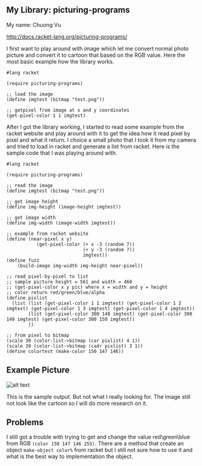 ## My Library: picturing-programs
My name: Chuong Vu

http://docs.racket-lang.org/picturing-programs/

I first want to play around with image which let me convert normal photo picture and convert it to cartoon that based on the RGB value. Here the most basic example how the library works.

```racket
#lang racket

(require picturing-programs)

;; load the image
(define imgtest (bitmap "test.png"))

;; getpixel from image at x and y coordinates
(get-pixel-color 1 1 imgtest)
```

After I got the library working, I started to read some example from the racket website and play around with it to get the idea how it read pixel by pixel and what it return. I choice a small photo that I took it from my camera and tried to load in racket and generate a list from racket. Here is the sample code that I was playing around with.

```racket
#lang racket

(require picturing-programs)

;; read the image
(define imgtest (bitmap "test.png"))

;; get image height
(define img-height (image-height imgtest))

;; get image width
(define img-width (image-width imgtest))

;; example from racket website
(define (near-pixel x y)
           (get-pixel-color (+ x -3 (random 7))
                            (+ y -3 (random 7))
                            imgtest))
(define fuzz
    (build-image img-width img-height near-pixel))
                          
;; read pixel-by-pixel to list
;; sample picture height = 561 and width = 460
;; (get-pixel-color x y pic) where x = width and y = height
;; color return red/green/blue/alpha
(define pixlist
  (list (list (get-pixel-color 1 1 imgtest) (get-pixel-color 1 2 imgtest) (get-pixel-color 1 3 imgtest) (get-pixel-color 1 4 imgtest))
        (list (get-pixel-color 300 148 imgtest) (get-pixel-color 300 149 imgtest) (get-pixel-color 300 150 imgtest))
        ))

;; from pixel to bitmap
(scale 30 (color-list->bitmap (car pixlist) 4 1))
(scale 30 (color-list->bitmap (cadr pixlist) 3 1))
(define colortest (make-color 150 147 146))

```


## Example Picture
![alt text][output]

This is the sample output. But not what I really looking for. The image still not look like the cartoon so I will do more research on it.


## Problems

I still got a trouble with trying to get and change the value red\green\blue from RGB `(color 150 147 146 255)`. There are a method that create an object `make-object color%` from racket but I still not sure how to use it and what is the best way to implementation the object.


<!-- Links -->
[schedule]: https://github.com/oplS17projects/FP-Schedule
[markdown]: https://help.github.com/articles/markdown-basics/
[forking]: https://guides.github.com/activities/forking/
[ref-clone]: http://gitref.org/creating/#clone
[ref-commit]: http://gitref.org/basic/#commit
[ref-push]: http://gitref.org/remotes/#push
[pull-request]: https://help.github.com/articles/creating-a-pull-request
[output]: https://github.com/vdc1703/FP1/blob/master/OutPut.PNG

